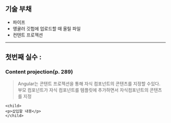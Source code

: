 ## 기술 부채
- 파이프
- 앵귤러 깃헙에 업로드할 때 올릴 파일
- 컨텐트 프로젝션

---
## 첫번째 실수 :    
### Content projection(p. 289)
> Angular는 콘텐트 프로젝션을 통해 자식 컴포넌트의 콘텐츠를 지정할 수있다.
부모 컴포넌트가 자식 컴포넌트를 템플릿에 추가하면서 자식컴포넌트의 콘텐츠를 지정
```
<child>
<p>삽입할 내용</p>
</child>
```
